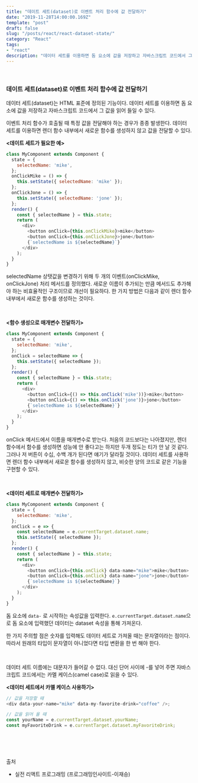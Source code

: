 ```yaml
---
title: "데이트 세트(dataset)로 이벤트 처리 함수에 값 전달하기"
date: "2019-11-28T14:00:00.169Z"
template: "post"
draft: false
slug: "/posts/react/react-dataset-state/"
category: "React"
tags:
- "react"
description: "데이터 세트를 이용하면 돔 요소에 값을 저장하고 자바스크립트 코드에서 그 값을 읽어 들일 수 있다."
---
```


<br>

### 데이트 세트(dataset)로 이벤트 처리 함수에 값 전달하기

데이터 세트(dataset)는 HTML 표준에 정의된 기능이다. 데이터 세트를 이용하면 돔 요소에 값을 저장하고 자바스크립트 코드에서 그 값을 읽어 들일 수 있다.

이벤트 처리 함수가 호출될 때 특정 값을 전달해야 하는 경우가 종종 발생한다. 데이터 세트를 이용하면 렌더 함수 내부에서 새로운 함수를 생성하지 않고 값을 전달할 수 있다.

**<데이트 세트가 필요한 예>**

``` JavaScript
class MyComponent extends Component {
  state = {
    selectedName: 'mike',
  };
  onClickMike = () => {
    this.setState({ selectedName: 'mike' });
  };
  onClickJone = () => {
    this.setState({ selectedName: 'jone' });
  };
  render() {
    const { selectedName } = this.state;
    return (
      <div>
        <button onClick={this.onClickMike}>mike</button>
        <button onClick={this.onClickJone}>jone</button>
        {`selectedName is ${selectedName}`}
      </div>
    );
  }
}
```

selectedName 상탯값을 변경하기 위해 두 개의 이벤트(onClickMike, onClickJone) 처리 메서드를 정의했다. 새로운 이름이 추가되는 만큼 메서드도 추가해야 하는 비효율적인 구조이므로 개선이 필요하다. 한 가지 방법은 다음과 같이 렌더 함수 내부에서 새로운 함수를 생성하는 것이다.

<br>

**<함수 생성으로 매개변수 전달하기>**

``` JavaScript
class MyComponent extends Component {
  state = {
    selectedName: 'mike',
  };
  onClick = selectedName => {
    this.setState({ selectedName });
  };
  render() {
    const { selectedName } = this.state;
    return (
      <div>
        <button onClick={() => this.onClick('mike'))}>mike</button>
        <button onClick={() => this.onClick('jone')}>jone</button>
        {`selectedName is ${selectedName}`}
      </div>
    );
  }
}
```

onClick 메서드에서 이름을 매개변수로 받는다. 처음의 코드보다는 나아졌지만, 렌더 함수에서 함수를 생성하면 성능에 안 좋다고는 하지만 두개 정도는 티가 안 날 것 같다. 그러나 저 버튼이 수십, 수백 개가 된다면 얘기가 달라질 것이다. 데이터 세트를 사용하면 렌더 함수 내부에서 새로운 함수를 생성하지 않고, 비슷한 양의 코드로 같은 기능을 구현할 수 있다.

<br>

**<데이터 세트로 매개변수 전달하기>**

``` JavaScript
class MyComponent extends Component {
  state = {
    selectedName: 'mike',
  };
  onClick = e => {
    const selectedName = e.currentTarget.dataset.name;
    this.setState({ selectedName });
  };
  render() {
    const { selectedName } = this.state;
    return (
      <div>
        <button onClick={this.onClick} data-name="mike">mike</button>
        <button onClick={this.onClick} data-name="jone">jone</button>
        {`selectedName is ${selectedName}`}
      </div>
    );
  }
}
```

돔 요소에 `data-` 로 시작하는 속성값을 입력한다. `e.currentTarget.dataset.name`으로 돔 요소에 입력했던 데이터는 dataset 속성을 통해 가져온다.

한 가지 주의할 점은 숫자를 입력해도 데이터 세트로 가져올 때는 문자열이라는 점이다. 따라서 원래의 타입이 문자열이 아니었다면 타입 변환을 한 번 해야 한다.

<br>

데이터 세트 이름에는 대문자가 들어갈 수 없다. 대신 단어 사이에 -를 넣어 주면 자바스크립트 코드에서는 카멜 케이스(camel case)로 읽을 수 있다.

**<데이터 세트에서 카멜 케이스 사용하기>**

``` JavaScript
// 값을 저장할 때
<div data-your-name="mike" data-my-favorite-drink="coffee" />;

// 값을 읽어 올 때
const yourName = e.currentTarget.dataset.yourName;
const myFavoriteDrink = e.currentTarget.dataset.myFavoriteDrink;
```

<br>

<br>
<br>

출처
- 실전 리액트 프로그래밍 (프로그래밍인사이트-이재승)
